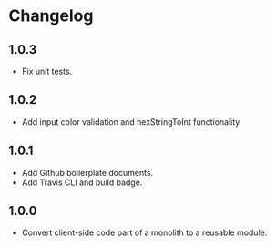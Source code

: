 # Changelog

## 1.0.3
- Fix unit tests.

## 1.0.2
- Add input color validation and hexStringToInt functionality

## 1.0.1
- Add Github boilerplate documents.
- Add Travis CLI and build badge.

## 1.0.0
- Convert client-side code part of a monolith to a reusable module.
